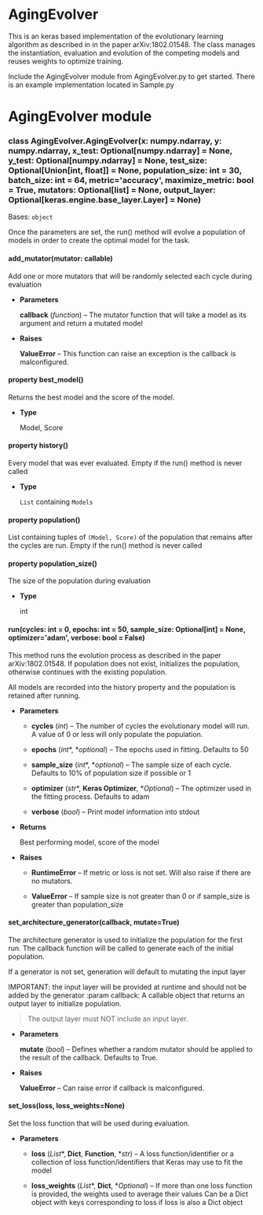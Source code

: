 # AgingEvolver

This is an keras based implementation of the evolutionary learning algorithm as described in in the paper arXiv:1802.01548.
The class manages the instantiation, evaluation and evolution of the competing models and reuses weights to optimize training.

Include the AgingEvolver module from AgingEvolver.py to get started. There is an example implementation located in Sample.py


# AgingEvolver module


### class AgingEvolver.AgingEvolver(x: numpy.ndarray, y: numpy.ndarray, x_test: Optional[numpy.ndarray] = None, y_test: Optional[numpy.ndarray] = None, test_size: Optional[Union[int, float]] = None, population_size: int = 30, batch_size: int = 64, metric='accuracy', maximize_metric: bool = True, mutators: Optional[list] = None, output_layer: Optional[keras.engine.base_layer.Layer] = None)
Bases: `object`

Once the parameters are set, the run() method will evolve a population of models in order to create the optimal model for the task.


#### add_mutator(mutator: callable)
Add one or more mutators that will be randomly selected each cycle during evaluation


* **Parameters**

    **callback** (*function*) – The mutator function that will take a model as its argument and return a mutated model



* **Raises**

    **ValueError** – This function can raise an exception is the callback is malconfigured.



#### property best_model()
Returns the best model and the score of the model.


* **Type**

    Model, Score



#### property history()
Every model that was ever evaluated.
Empty if the run() method is never called


* **Type**

    `List` containing `Models`



#### property population()
List containing tuples of `(Model, Score)` of the population that remains after the cycles are run.
Empty if the run() method is never called


#### property population_size()
The size of the population during evaluation


* **Type**

    int



#### run(cycles: int = 0, epochs: int = 50, sample_size: Optional[int] = None, optimizer='adam', verbose: bool = False)
This method runs the evolution process as described in the paper arXiv:1802.01548.
If population does not exist, initializes the population, otherwise continues with the existing population.

All models are recorded into the history property and the population is retained after running.


* **Parameters**

    
    * **cycles** (*int*) – The number of cycles the evolutionary model will run.
    A value of 0 or less will only populate the population.


    * **epochs** (*int**, **optional*) – The epochs used in fitting. Defaults to 50


    * **sample_size** (*int**, **optional*) – The sample size of each cycle.
    Defaults to 10% of population size if possible or 1


    * **optimizer** (*str**, **Keras Optimizer**, **Optional*) – The optimizer used in the fitting process. Defaults to adam


    * **verbose** (*bool*) – Print model information into stdout



* **Returns**

    Best performing model, score of the model



* **Raises**

    
    * **RuntimeError** – If metric or loss is not set. Will also raise if there are no mutators.


    * **ValueError** – If sample size is not greater than 0 or if sample_size is greater than population_size



#### set_architecture_generator(callback, mutate=True)
The architecture generator is used to initialize the population for the first run.
The callback function will be called to generate each of the initial population.

If a generator is not set, generation will default to mutating the input layer

IMPORTANT: the input layer will be provided at runtime and should not be added by the generator
:param callback: A callable object that returns an output layer to initialize population.

> The output layer must NOT include an input layer.


* **Parameters**

    **mutate** (*bool*) – Defines whether a random mutator should be applied to the result of the callback. Defaults to True.



* **Raises**

    **ValueError** – Can raise error if callback is malconfigured.



#### set_loss(loss, loss_weights=None)
Set the loss function that will be used during evaluation.


* **Parameters**

    
    * **loss** (*List**, **Dict**, **Function**, **str*) – A loss function/identifier or a collection of loss function/identifiers that Keras may use to fit the model


    * **loss_weights** (*List**, **Dict**, **Optional*) – If more than one loss function is provided, the weights used to average their values
    Can be a Dict object with keys corresponding to loss if loss is also a Dict object
